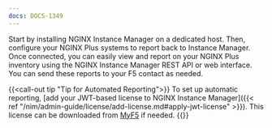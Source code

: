 ```yaml
---
docs: DOCS-1349
---
```


Start by installing NGINX Instance Manager on a dedicated host. Then, configure your NGINX Plus systems to report back to Instance Manager. Once connected, you can easily view and report on your NGINX Plus inventory using the NGINX Instance Manager REST API or web interface. You can send these reports to your F5 contact as needed.


{{<call-out tip "Tip for Automated Reporting">}}
To set up automatic reporting, [add your JWT-based license to NGINX Instance Manager]({{< ref "/nim/admin-guide/license/add-license.md#apply-jwt-license" >}}). This license can be downloaded from [MyF5](https://account.f5.com/myf5) if needed.
{{</call-out>}}
